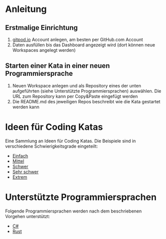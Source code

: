 # Anleitung
## Erstmalige Einrichtung
1. [gitpod.io](https://gitpod.io/) Account anlegen, am besten per GitHub.com Account
2. Daten ausfüllen bis das Dashboard angezeigt wird (dort können neue Workspaces angelegt werden)
## Starten einer Kata in einer neuen Programmiersprache
1. Neuen Workspace anlegen und als Repository eines der unten aufgeführten (siehe Unterstützte Programmiersprachen) auswählen. Die URL zum Repository kann per Copy&Paste eingefügt werden
2. Die README.md des jeweiligen Repos beschreibt wie die Kata gestartet werden kann

# Ideen für Coding Katas

Eine Sammlung an Ideen für Coding Katas. Die Beispiele sind in verschiedene Schwierigkeitsgrade eingeteilt:

* [Einfach](Einfach.md)
* [Mittel](Mittel.md)
* [Schwer](Schwer.md)
* [Sehr schwer](Sehr_schwer.md)
* [Extrem](Extrem.md)


# Unterstützte Programmiersprachen

Folgende Programmiersprachen werden nach dem beschriebenen Vorgehen unterstützt:

* [C#](https://github.com/IAV-SiMr/kata-csharp)
* [Rust](https://github.com/IAV-SiMr/kata-rust)
